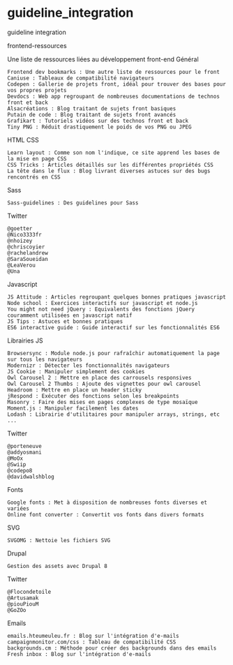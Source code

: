 # guideline_integration
guideline integration 

frontend-ressources

Une liste de ressources liées au développement front-end
Général

    Frontend dev bookmarks : Une autre liste de ressources pour le front
    Caniuse : Tableaux de compatibilité navigateurs
    Codepen : Gallerie de projets front, idéal pour trouver des bases pour vos propres projets
    Devdocs : Web app regroupant de nombreuses documentations de technos front et back
    Alsacréations : Blog traitant de sujets front basiques
    Putain de code : Blog traitant de sujets front avancés
    Grafikart : Tutoriels vidéos sur des technos front et back
    Tiny PNG : Réduit drastiquement le poids de vos PNG ou JPEG

HTML
CSS

    Learn layout : Comme son nom l'indique, ce site apprend les bases de la mise en page CSS
    CSS Tricks : Articles détaillés sur les différentes propriétés CSS
    La tête dans le flux : Blog livrant diverses astuces sur des bugs rencontrés en CSS

Sass

    Sass-guidelines : Des guidelines pour Sass

Twitter

    @goetter
    @Nico3333fr
    @nhoizey
    @chriscoyier
    @rachelandrew
    @SaraSoueidan
    @LeaVerou
    @Una

Javascript

    JS Attitude : Articles regroupant quelques bonnes pratiques javascript
    Node school : Exercices interactifs sur javascript et node.js
    You might not need jQuery : Equivalents des fonctions jQuery couramment utilisées en javascript natif
    JS Tips : Astuces et bonnes pratiques
    ES6 interactive guide : Guide interactif sur les fonctionnalités ES6

Librairies JS

    Browsersync : Module node.js pour rafraîchir automatiquement la page sur tous les navigateurs
    Modernizr : Détecter les fonctionnalités navigateurs
    JS Cookie : Manipuler simplement des cookies
    Owl Carousel 2 : Mettre en place des carrousels responsives
    Owl Carousel 2 Thumbs : Ajoute des vignettes pour owl carousel
    Headroom : Mettre en place un header sticky
    jRespond : Exécuter des fonctions selon les breakpoints
    Masonry : Faire des mises en pages complexes de type mosaïque
    Moment.js : Manipuler facilement les dates
    Lodash : Librairie d'utilitaires pour manipuler arrays, strings, etc ...

Twitter

    @porteneuve
    @addyosmani
    @MoOx
    @Swiip
    @codepo8
    @davidwalshblog

Fonts

    Google fonts : Met à disposition de nombreuses fonts diverses et variées
    Online font converter : Convertit vos fonts dans divers formats

SVG

    SVGOMG : Nettoie les fichiers SVG

Drupal

    Gestion des assets avec Drupal 8

Twitter

    @Flocondetoile
    @Artusamak
    @piouPiouM
    @GoZOo

Emails

    emails.hteumeuleu.fr : Blog sur l'intégration d'e-mails
    campaignmonitor.com/css : Tableau de compatibilité CSS
    backgrounds.cm : Méthode pour créer des backgrounds dans des emails
    Fresh inbox : Blog sur l'intégration d'e-mails

